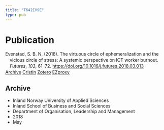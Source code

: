 ```yaml
---
title: "T642IV9E"
type: pub
---
```

<h1>Publication</h1>
<article id="csl-bib-container-T642IV9E" class="csl-bib-container">
  <div class="csl-bib-body" style="line-height: 1.35; padding-left: 1em; text-indent:-1em;">
  <div class="csl-entry">Evenstad, S. B. N. (2018). The virtuous circle of ephemeralization and the vicious circle of stress: A systemic perspective on ICT worker burnout. <i>Futures</i>, <i>103</i>, 61&#x2013;72. <a href="https://doi.org/10.1016/j.futures.2018.03.013">https://doi.org/10.1016/j.futures.2018.03.013</a></div>
</div>
  <div class="csl-bib-buttons">
    <a href="#taxonomy-article-T642IV9E" class="csl-bib-button">Archive</a>
    <a href alt="Cristin URL" class="csl-bib-button">Cristin</a>
    <a href alt="Zotero URL" class="csl-bib-button">Zotero</a>
    <a href="http://ezproxy.inn.no/login?url=https://doi.org/10.1016/j.futures.2018.03.013" class="csl-bib-button">EZproxy</a>
  </div>
  <div id="csl-bib-meta-container-T642IV9E"></div>
</article>
<div id="csl-bib-meta-T642IV9E" class="csl-bib-meta">
  <article id="taxonomy-article-T642IV9E" class="taxonomy-article">
    <h1>Archive</h1>
    <ul>
      <li>Inland Norway University of Applied Sciences</li>
      <li>Inland School of Business and Social Sciences</li>
      <li>Department of Organisation, Leadership and Management</li>
      <li>2018</li>
      <li>May</li>
    </ul>
  </article>
</div>
